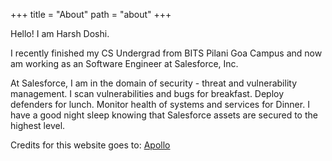 +++
title = "About"
path = "about"
+++

Hello! I am Harsh Doshi.

I recently finished my CS Undergrad from BITS Pilani Goa Campus and now am working as an Software Engineer at Salesforce, Inc. 

At Salesforce, I am in the domain of security - threat and vulnerability management. I scan vulnerabilities and bugs for breakfast. Deploy defenders for lunch. Monitor health of systems and services for Dinner. I have a good night sleep knowing that Salesforce assets are secured to the highest level.

Credits for this website goes to: [Apollo](https://github.com/not-matthias/apollo)